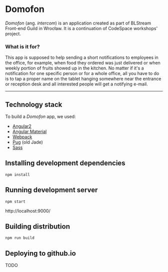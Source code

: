 # Domofon

*Domofon* (ang. *intercom*) is an application created as part of BLStream Front-end Guild in Wrocław. It is a continuation of CodeSpace workshops' project.

### What is it for?
This app is supposed to help sending a short notifications to employees in the office, for example, when food they ordered was just delivered or when weekly portion of fruits showed up in the kitchen.  No matter if it's a notification for one specific person or for a whole office, all you have to do is to tap a proper name on the tablet hanging somewhere near the entrance or reception desk and all interested people will get a notifying e-mail.

***

## Technology stack

To build a *Domofon* app, we used:
* [Angular2](https://angular.io/)
* [Angular Material](https://material.angular.io/)
* [Webpack](https://webpack.github.io/)
* [Pug](http://jade-lang.com/) (old Jade)
* [Sass](http://sass-lang.com/)

## Installing development dependencies

```
npm install
```

## Running development server

```
npm start
```

http://localhost:9000/

## Building distribution

```
npm run build
```

## Deploying to github.io

TODO

